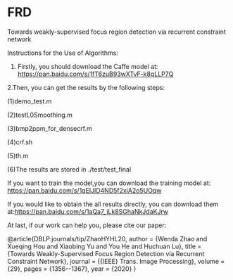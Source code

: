 # FRD
Towards weakly-supervised focus region detection via recurrent constraint network

Instructions for the Use of Algorithms:

1. Firstly, you should download the Caffe model at: https://pan.baidu.com/s/1fT6zuB93wXTvF-k8qLLP7Q

2.Then, you can get the results by the following steps:

(1)demo_test.m

(2)testL0Smoothing.m

(3)bmp2ppm_for_densecrf.m

(4)crf.sh

(5)th.m

(6)The results are stored in ./test/test_final

If you want to train the model,you can download the training model at: https://pan.baidu.com/s/1gEIJlD4ND5f2xiA2o5UOqw

If you would like to obtain the all results directly, you can download them at:https://pan.baidu.com/s/1aQa7_jLk8SGhaNkJdaKJrw

At last, if our work can help you, please cite our paper:

@article{DBLP:journals/tip/ZhaoHYHL20,
  author    = {Wenda Zhao and
               Xueqing Hou and
               Xiaobing Yu and
               You He and
               Huchuan Lu},
  title     = {Towards Weakly-Supervised Focus Region Detection via Recurrent Constraint
               Network},
  journal   = {{IEEE} Trans. Image Processing},
  volume    = {29},
  pages     = {1356--1367},
  year      = {2020}
}
